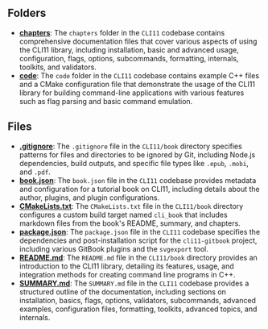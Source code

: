 ## Folders
- **[chapters](book/chapters.driver.md)**: The `chapters` folder in the `CLI11` codebase contains comprehensive documentation files that cover various aspects of using the CLI11 library, including installation, basic and advanced usage, configuration, flags, options, subcommands, formatting, internals, toolkits, and validators.
- **[code](book/code.driver.md)**: The `code` folder in the `CLI11` codebase contains example C++ files and a CMake configuration file that demonstrate the usage of the CLI11 library for building command-line applications with various features such as flag parsing and basic command emulation.

## Files
- **[.gitignore](book/.gitignore.driver.md)**: The `.gitignore` file in the `CLI11/book` directory specifies patterns for files and directories to be ignored by Git, including Node.js dependencies, build outputs, and specific file types like `.epub`, `.mobi`, and `.pdf`.
- **[book.json](book/book.json.driver.md)**: The `book.json` file in the `CLI11` codebase provides metadata and configuration for a tutorial book on CLI11, including details about the author, plugins, and plugin configurations.
- **[CMakeLists.txt](book/CMakeLists.txt.driver.md)**: The `CMakeLists.txt` file in the `CLI11/book` directory configures a custom build target named `cli_book` that includes markdown files from the book's README, summary, and chapters.
- **[package.json](book/package.json.driver.md)**: The `package.json` file in the `CLI11` codebase specifies the dependencies and post-installation script for the `cli11-gitbook` project, including various GitBook plugins and the `svgexport` tool.
- **[README.md](book/README.md.driver.md)**: The `README.md` file in the `CLI11/book` directory provides an introduction to the CLI11 library, detailing its features, usage, and integration methods for creating command line programs in C++.
- **[SUMMARY.md](book/SUMMARY.md.driver.md)**: The `SUMMARY.md` file in the `CLI11` codebase provides a structured outline of the documentation, including sections on installation, basics, flags, options, validators, subcommands, advanced examples, configuration files, formatting, toolkits, advanced topics, and internals.
